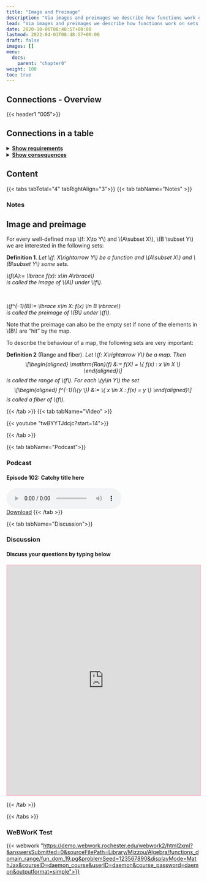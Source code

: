 ```yaml
---
title: "Image and Preimage"
description: "Via images and preimages we describe how functions work on sets."
lead: "Via images and preimages we describe how functions work on sets."
date: 2020-10-06T08:48:57+00:00
lastmod: 2022-04-01T08:48:57+00:00
draft: false
images: []
menu:
  docs:
    parent: "chapter0"
weight: 100
toc: true
---
```


## Connections - Overview

{{< header1 "005">}}

## Connections in a table

<details>
<summary><b><u>Show requirements</u></b></summary>
<div class="table-responsive-sm">
<table class="table">
<thead>
  <tr>
    <th scope="col">Concept</th>
    <th scope="col">Content</th>
  </tr>
</thead>
<tbody>

<tr>
<th scope="row"><a href="../../chapter0/001/">Sets</a></th>
<td>Sets are the basic building blocks for a lot of mathematics. In order to rigorously define numbers and doing real analysis, we need to know how to work with sets.</td>
</tr>
        
<tr>
<th scope="row"><a href="../../chapter0/003/">Maps</a></th>
<td>Maps are the mathematical formulation of machine that gets inputs and generate outputs. On both sides, sets are needed.</td>
</tr>
        
</tbody>
</table>
</div>
</details>

<details>
<summary><b><u>Show consequences</u></b></summary>
<div class="table-responsive-sm">
<table class="table">
<thead>
  <tr>
    <th scope="col">Concept</th>
    <th scope="col">Content</th>
  </tr>
</thead>
<tbody>

<tr>
<th scope="row"><a href="../../chapter1/102/">Boundedness</a></th>
<td>Ein Satz</td>
</tr>
        
<tr>
<th scope="row"><a href="../../chapter0/006/">Injectivity, Surjectivity,
Bijectivity </a></th>
<td>Ein Satz</td>
</tr>
        
</tbody>
</table>
</div>
</details>


## Content

{{< tabs tabTotal="4" tabRightAlign="3">}}
{{< tab tabName="Notes" >}}

### Notes 
<h2 class="unnumbered" id="image-and-preimage">Image and preimage</h2>
<p>For every well-defined map <span class="math inline">\(f: X\to
Y\)</span> and <span class="math inline">\(A\subset X\)</span>, <span
class="math inline">\(B \subset Y\)</span> we are interested in the
following sets:</p>
<div class="Definition">
<p><strong>Definition 1</strong>. <em>Let <span class="math inline">\(f:
X\rightarrow Y\)</span> be a function and <span
class="math inline">\(A\subset X\)</span> and <span
class="math inline">\(B\subset Y\)</span> some sets.</em></p>
<div class="center">
<p><em><span class="math inline">\(f(A):= \lbrace f(x): x\in
A\rbrace\)</span><br />
is called the <em>image</em> of <span class="math inline">\(A\)</span>
under <span class="math inline">\(f\)</span>.</em></p>
</div>
<p><em> <br />
</em></p>
<div class="center">
<p><em><span class="math inline">\(f^{-1}(B):= \lbrace x\in X: f(x) \in
B \rbrace\)</span><br />
is called the <em>preimage</em> of <span
class="math inline">\(B\)</span> under <span
class="math inline">\(f\)</span>.</em></p>
</div>
</div>
<p>Note that the preimage can also be the empty set if none of the
elements in <span class="math inline">\(B\)</span> are “hit” by the
map.</p>
<p>To describe the behaviour of a map, the following sets are very
important:</p>
<div class="Definition">
<p><strong>Definition 2</strong> (Range and fiber). <em>Let <span
class="math inline">\(f: X\rightarrow Y\)</span> be a map. Then <span
class="math display">\[\begin{aligned}
\mathrm{Ran}(f) &amp;:= f(X) = \{ f(x) : x \in X \}
\end{aligned}\]</span> is called the <em>range</em> of <span
class="math inline">\(f\)</span>. For each <span
class="math inline">\(y\in Y\)</span> the set <span
class="math display">\[\begin{aligned}
f^{-1}(\{y \}) &amp;:= \{ x \in X : f(x) = y \} \end{aligned}\]</span>
is called a <em>fiber</em> of <span
class="math inline">\(f\)</span>.</em></p>
</div>


{{< /tab >}}
{{< tab tabName="Video" >}}

{{< youtube "twBYYTJdcjc?start=14">}}

{{< /tab >}}


{{< tab tabName="Podcast">}}
<h3>Podcast</h3>
<h4>Episode 102: Catchy title here</h4>
<audio controls>
  <source src="PODCAST_real" type="audio/wav" />
  Your browser does not support the audio element.
</audio>
<br />
<a href="" class="btn btn-primary btn-lg" download="PODCAST_real"
  >Download</a
>
{{< /tab >}}

{{< tab tabName="Discussion">}}

  <h3>Discussion</h3>
  <h4>Discuss your questions by typing below</h4>

  <iframe
    style="border: 2px solid pink"
    class="embed-responsive-item"
    name="embed_readwrite"
    src="https://pad.rdi.zimt.uni-siegen.de/p/klfjsdklfjadsfkjdslkaf005"
    width="100%"
    height="600"
  ></iframe>

{{< /tab >}}

{{< /tabs >}}


### WeBWorK Test

{{< webwork "https://demo.webwork.rochester.edu/webwork2/html2xml?&answersSubmitted=0&sourceFilePath=Library/Mizzou/Algebra/functions_domain_range/fun_dom_19.pg&problemSeed=123567890&displayMode=MathJax&courseID=daemon_course&userID=daemon&course_password=daemon&outputformat=simple">}}

